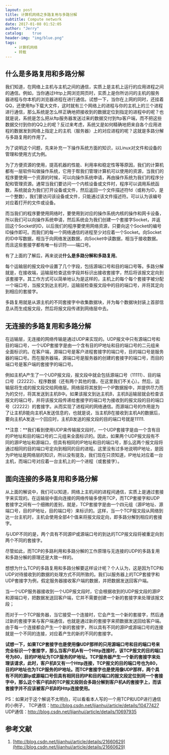 ```yaml
---
layout: post
title: 计算机网络之多路复用与多路分解
subtitle: Compute network
date: 2017-01-08 01:52:05
author: "Jerry"
catalog:    true
header-img: "img/blue.png"
tags:
    - 计算机网络
    - 转载
---
```



## 什么是多路复用和多路分解

我们知道，在网络上主机与主机之间的通信，实质上是主机上运行的应用进程之间的通信。例如，当你通过Http上网浏览网页时，实质上是你所访问的主机的服务器进程与你本机的浏览器进程在进行通信。试想一下，当你在上网的同时，还挂着QQ，还使用ftp下载大文件，这时就有三个网络上的进程与你的主机上的三个进程进行通信，那么系统是怎么样正确地把接收到的数据定位到指定的进程中的呢？也就是说，系统是怎么把从ftp服务器发送过来的数据交付到ftp客户端，而不把这些数据交付到你的QQ上的呢？反过来考虑，系统又是如何精确地把来自各个应用进程的数据发到网络上指定上的主机（服务器）上的对应进程的呢？这就是多路分解与多路复用的作用了。

为了说明这个问题，先来补充一下操作系统方面的知识，以Linux对文件和设备的管理和使用方式为例。

为了方便资源的使用，提高机器的性能、利用率和稳定性等等原因，我们的计算机都有一层软件叫做操作系统，它用于帮我们管理计算机可以使用的资源，当我们的程序要使用一个资源的时候，可以向操作系统申请，再由操作系统为我们的程序分配和管理资源。通常当我们要访问一个内核设备或文件时，程序可以调用系统函数，系统就会为我们打开设备或文件，然后返回一个文件描述符fd（或称为ID，是一个整数），我们要访问该设备或文件，只能通过该文件描述符。可以认为该编号对应着打开的文件或设备。

而当我们的程序要使用网络时，要使用到对应的操作系统内核的操作和网卡设备，所以我们可以向操作系统申请，然后系统会为我们创建一个套接字Socket，并返回这个Socket的ID，以后我们的程序要使用网络资源，只要向这个Socket的编号ID操作即可。而我们的每一个网络通信的进程至少对应着一个Socket。向Socket的ID中写数据，相当于向网络发送数据，向Socket中读数据，相当于接收数据。而且这些套接字都有唯一标识符——端口号。

有了上面的了解后，再来说说**什么是多路分解和多路复用**。

每个运输层的报文段中设置了几个字段，包括源端口号和目的端口号等。多路分解就是，在接收端，运输层检查这些字段并标识出接收套接字，然后将该报文定向到该套接字。其工作方式可以简单地认为是这样的，主机上的每个每个套接字被分配一个端口号，当报文到达主机时，运输层检查报文段中的目的端口号，并将其定向到相应的套接字。

多路复用就是从源主机的不同套接字中收集数据块，并为每个数据块封装上首部信息从而生成报文段，然后将报文段传递到网络层中去。

## 无连接的多路复用和多路分解

在运输层，无连接的网络传输是通过UDP来实现的。UDP报文中只有源端口号和目的端口号，一个UDP套接字是由一个含有目的IP地址和目的端口号的二元组来全面标识的。在客户端，源端口号是客户进程套接字的端口号，目的端口号是服务器的端口号。而在服务器端，源端口号是服务器的创建的套接字的端口号，而目的端口号是客户端的套接字的端口号。

例如主机A产生了一个UDP报文段，报文段中就会包括源端口号（11111）、目的端口号（22222）、程序数据（还有两个其他的值，在这里我们不关心）。然后，运输层将生成的报文段交给网络层。网络层将其放到一个IP数据报中，并提供尽力而为的交付，将其发送到主机B中。如果该报文到达主机B，主机B运输层就会检查该报文的端口号，并将该报文段传递给套接字的端口号为接收到的报文段的目的端口号（22222）的套接字。从而实现了进程间的网络通信。而源端口号的作用是为了让主机B能向主机A发送信息的，也就是说，当主机B在接收到主机A的数据后，要向主机A发送一个回应时，主机B发送的报文段的目的端口号就是11111.

**注意：**我们看到使用UDP来传输报文段时，一个UDP套接字是由一个含有目的IP地址和目的端口号的二元组来全面标识的。因此，如果两个UDP报文段有不同的源IP地址和源端口，但具有相同的IP地址和目的端口号，那么这两个报文段将通过相同的目的端口号定向到相同的目的进程。这里没有过多地说明IP地址，是因为IP地址是网络层的知识，所以没有提及，我们现在只须知道，IP地址对应着一台主机，而端口号对应着一台主机上的一个进程（或套接字）。


## 面向连接的多路复用和多路分解

从上面的解说中，我们可以知道，网络上主机间的进程间通信，实质上是通过套接字来实现的。在运输层中面向连接的网络传输多使用TCP，而TCP套接字和UDP套接字之间有一个细微的差别，就是，TCP套接字是由一个四元组（源IP地址、源端口号，目的IP地址，目的端口号）来标识的。这样，当一个TCP报文段从网络到达一台主机时，主机会使用全部4个值来将报文段定向，即多路分解到相应的套接字。

与UDP不同的是，两个具有不同源IP或源端口号的到达的TCP报文段将被重定向到两个不同的套接字。

尽管如此，而TCP的多路利用和多路分解的工作原理与无连接的UDP的多路复用和多路分解的原理还是大致一样的。

想想为什么TCP的多路复用和多路分解要这样设计呢？个人认为，这是因为TCP和UDP对待接收到的数据的处理方式不同所致的。我们以服务器上的TCP套接字和UDP套接字为例，假定服务器接收客户端的数据，并把数据发送回客户端。

当一个UDP服务器接收到一个UDP报文段时，它会根据收到的UDP报文段的源IP和源端口号，把数据发送回客户端，它并不需要创建一个新的套接字来处理该报文段；

而对于一个TCP服务器，当它接受一个连接时，它会产生一个新的套接字，然后通过新的套接字来与客户端通信，也就是通过新的套接字来把数据发送回给客户端。由于每一个连接都会产生一个新的套接字，所以具有不同的源IP或源端口号的连接就是一个不同的连接，对应着产生的新的不同的套接字。

**试想一下，如果TCP套接字也是使用像UDP那样的只用源端口号和目的端口号来完全标识一个套接字，那么当客户机A有一个Http连接时，该TCP报文的目的端口号为80，目的IP地址为TCP服务的IP地址。TCP服务器产生一个新的套接字来处理该请求，此时，客户机B又有一个Http连接，TCP报文的目的端口号也为80，目的IP地址也为TCP服务的IP地址。而TCP套接字也是使用像UDP那样，两个具有不同的源Ip或源端口号但具有相同目的IP和目的端口的报文段定位到同一个套接字中，那么这个客户机B的TCP报文段则会多路分解到客户机A的套接字上，而该套接字并不应该被客户机B的Http连接使用。**

PS：如果对于这个解说不太明白，可以看看本人写的一个用TCP和UDP进行通信的小例子，
TCP通信：http://blog.csdn.net/ljianhui/article/details/10477427
UDP通信：http://blog.csdn.net/ljianhui/article/details/10697935

## 参考文献

1. [http://blog.csdn.net/ljianhui/article/details/21660629](http://blog.csdn.net/ljianhui/article/details/21660629)
